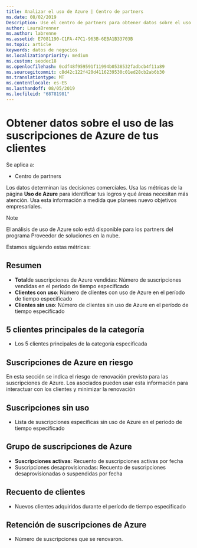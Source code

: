 ```yaml
---
title: Analizar el uso de Azure | Centro de partners
ms.date: 08/02/2019
Description: Use el centro de partners para obtener datos sobre el uso de las suscripciones de Azure de sus clientes.
author: LauraBrenner
ms.author: labrenne
ms.assetid: E7081190-C1FA-47C1-963B-6EBA1B33703B
ms.topic: article
keywords: datos de negocios
ms.localizationpriority: medium
ms.custom: seodec18
ms.openlocfilehash: 0cdf48f959591f11994b0538532fadbcb4f11a89
ms.sourcegitcommit: c8d42c122f420d4116239530c01ed28cb2ab6b30
ms.translationtype: MT
ms.contentlocale: es-ES
ms.lasthandoff: 08/05/2019
ms.locfileid: "68781981"
---
```

# <a name="get-data-about-the-usage-of-your-customers-azure-subscriptions"></a>Obtener datos sobre el uso de las suscripciones de Azure de tus clientes

Se aplica a:

- Centro de partners

Los datos determinan las decisiones comerciales. Usa las métricas de la página **Uso de Azure** para identificar tus logros y qué áreas necesitan más atención. Usa esta información a medida que planees nuevo objetivos empresariales.

> [!NOTE]
> El análisis de uso de Azure solo está disponible para los partners del programa Proveedor de soluciones en la nube.

Estamos siguiendo estas métricas:

## <a name="summary"></a>Resumen

- **Total**de suscripciones de Azure vendidas: Número de suscripciones vendidas en el período de tiempo especificado  
- **Clientes con uso**: Número de clientes con uso de Azure en el período de tiempo especificado  
- **Clientes sin uso**: Número de clientes sin uso de Azure en el período de tiempo especificado  

## <a name="top-5-customers-in-category"></a>5 clientes principales de la categoría

- Los 5 clientes principales de la categoría especificada  

## <a name="azure-subscriptions-at-risk"></a>Suscripciones de Azure en riesgo

En esta sección se indica el riesgo de renovación previsto para las suscripciones de Azure. Los asociados pueden usar esta información para interactuar con los clientes y minimizar la renovación

## <a name="subscriptions-without-usage"></a>Suscripciones sin uso

- Lista de suscripciones específicas sin uso de Azure en el período de tiempo especificado  

## <a name="azure-subscription-churn"></a>Grupo de suscripciones de Azure

- **Suscripciones activas**: Recuento de suscripciones activas por fecha  
- Suscripciones desaprovisionadas: Recuento de suscripciones desaprovisionadas o suspendidas por fecha  

## <a name="customer-count"></a>Recuento de clientes

- Nuevos clientes adquiridos durante el período de tiempo especificado  

## <a name="azure-subscription-retention"></a>Retención de suscripciones de Azure

- Número de suscripciones que se renovaron.
